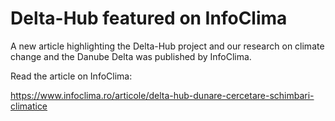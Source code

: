 # Delta-Hub featured on InfoClima

A new article highlighting the Delta-Hub project and our research on climate change and the Danube Delta was published by InfoClima.

Read the article on InfoClima:

https://www.infoclima.ro/articole/delta-hub-dunare-cercetare-schimbari-climatice
